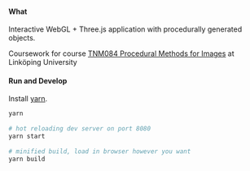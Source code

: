 #### What
Interactive WebGL + Three.js application with procedurally generated objects.  

Coursework for course [TNM084 Procedural Methods for Images](http://staffwww.itn.liu.se/~stegu76/TNM084-2016/SL-planet/planet_displacement.sl) at Linköping University

#### Run and Develop
Install [yarn](https://yarnpkg.com/).
```bash
yarn  
  
# hot reloading dev server on port 8080
yarn start
  
# minified build, load in browser however you want
yarn build
```

